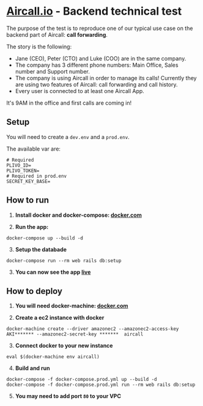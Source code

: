 # [Aircall.io](https://aircall.io) - Backend technical test

The purpose of the test is to reproduce one of our typical use case on the backend part of Aircall: __call forwarding__.

The story is the following:

- Jane (CEO), Peter (CTO) and Luke (COO) are in the same company.
- The company has 3 different phone numbers: Main Office, Sales number and Support number.
- The company is using Aircall in order to manage its calls! Currently they are using two features of Aircall: call forwarding and call history.
- Every user is connected to at least one Aircall App.

It's 9AM in the office and first calls are coming in!
## Setup

You will need to create a `dev.env` and a `prod.env`.

The available var are:
```
# Required
PLIVO_ID=
PLIVO_TOKEN=
# Required in prod.env
SECRET_KEY_BASE=
```

## How to run

1. **Install docker and docker-compose: [docker.com](https://www.docker.com/products/overview)**

2. **Run the app:**

  ```
  docker-compose up --build -d
  ```
3. **Setup the databade**

  ```
  docker-compose run --rm web rails db:setup
  ```

3. **You can now see the app [live](http://localhost:8000)**

## How to deploy

1. **You will need docker-machine: [docker.com](https://www.docker.com/products/overview)**

2. **Create a ec2 instance with docker**

  ```
  docker-machine create --driver amazonec2 --amazonec2-access-key AKI******* --amazonec2-secret-key *******  aircall
  ```

3. **Connect docker to your new instance**

  ```
  eval $(docker-machine env aircall)
  ```

4. **Build and run**

  ```
  docker-compose -f docker-compose.prod.yml up --build -d
  docker-compose -f docker-compose.prod.yml run --rm web rails db:setup
  ```

5. **You may need to add port `80` to your VPC**
